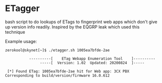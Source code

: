 # ETagger

bash script to do lookups of ETags to fingerprint web apps which don't give up version info readily. Inspired by the EQGRP leak which used this technique

Example usage:

````
zerokool@skynet[~]$ ./etagger.sh 1005ea7bfde-2ae

           ----------[    ETag Webapp Enumeration Tool    ]----------
                -----[  Version: 1.02  Updated: 20200824  ]-----

 [*] Found ETag: 1005ea7bfde-2ae hit for Web app: 3CX PBX Corresponding to build/version/firmware 16.0.612
````
